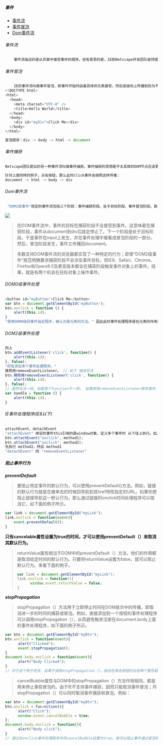 ##### 事件

* [事件流](#事件流)
* [事件冒泡](#事件冒泡)
* [Dom事件流](#Dom事件流)
  

###### 事件流

```javascript
    事件流描述的是从页面中接受事件的顺序。但有意思的是，IE和Netscape开发团队居然提出了两个截然相反的事件流概念。IE的事件流是事件冒泡流，而Netscape的事件流是事件捕获流。
```

###### 事件冒泡

```javascript
    IE的事件流叫做事件冒泡，即事件开始时由最具体的元素接受，然后逐级向上传播到较为不具体的节点。看下面的例子。
<!DOCTYPE html>
<html>
  <head>
    <meta charset="UTF-8" />
    <title>Hello World</title>   
  </head>
  <body>
    <div id="myDiv">Click Me</div> 
  </body>
</html>

冒泡顺序：div -> body -> html -> document
```

###### 事件捕获

```javascript
Netscape团队提出的另一种事件流叫做事件捕获。事件捕获的思想是不太具体的DOM节点应该更早接收到事件，而最具体的节点应该最后接收到事件。

针对上面同样的例子，点击按钮，那么此时click事件会按照这样传播：
docuemnt -> html -> body -> div
```

###### Dom事件流

```javascript
 "DOM2级事件"规定的事件流包括三个阶段：事件捕获阶段、处于目标阶段、事件冒泡阶段。首先发生的事件捕获，为截获事件提供机会。然后是实际的目标接受事件。最后一个阶段是时间冒泡阶段，可以在这个阶段对事件做出响应。以前面的例子，则会按下图顺序触发事件。
```

![](https://static.oschina.net/uploads/space/2014/1016/001108_Ry8q_214423.png)

> 在DOM事件流中，事件的目标在捕获阶段不会接受到事件。这意味着在捕获阶段，事件从document到div后就定停止了。下一个阶段是处于目标阶段，于是事件在input上发生，并在事件处理中被看成冒泡阶段的一部分。然后，冒泡阶段发生，事件又传播回document。  
>
> ​    多数支持DOM事件流的浏览器都实现了一种特定的行为；即使“DOM2级事件”规范明确要求捕获阶段不会涉及事件目标，但IE9、Safari、Chrome、Firefox和Opera9.5及更高版本都会在捕获阶段触发事件对象上的事件。结果，就是有两个机会在目标对象上操作事件。 



###### DOM0级事件处理

```javascript
<button id="myButton">Click Me</button>
var btn = document.getElementById('myButton');
btn.onclick = function () {
    alert(this.id);
}
"使用DOM0级别事件指定程序，被认为是元素的方法。" 因此此时事件处理程序是在元素的作用域中执行的，this代指当前元素。
```

###### DOM2级事件处理

```javascript
同上
btn.addEventListener('click', function() {
	alert(this.id);    
}, false);
"好处添加多个事件处理程序。"
移除用removeEventListener。 // 如下 错误写法
btn.移除用removeEventListener('click', function() {
	alert(this.id);    
}, false);
// 虽然写法一样，但是两个function不一样。 如果想用removeEventListener移除事件，需要提取function
var handle = function () {
    alert(this.id);
}
```

###### IE事件处理程序(IE8以下)

```javascript
attachEvent，detachEvent
"attachEvent" 绑定的事件this引用的是window对象，定义多个事件时 从下往上执行。如上若用attachEvent
btn.attachEvent("onclick", method1);
btn.attachEvent("onclick", method2);
先执行 method2，然后 method1
"detachEvent" 同 "removeEventListener"
```



##### 阻止事件行为

***preventDefault***

> 要阻止特定事件的默认行为，可以使用preventDefault()方法。例如，链接的默认行为就是在被单击的时候回导航到其href特性指定的URL。如果你想阻止链接导航这一默认行为，那么通过链接的onclick时间处理程序可以取消它，如下面的例子所示。

```javascript
var link = document.getElementById("myLink");
link.onclick = function(event){
    event.preventDefault();
}
```

**只有cancelable属性设置为true的时间，才可以使用preventDefault（）来取消其默认行为。**

> returnValue属性相当于DOM中的preventDefault（）方法，他们的作用都是取消给定时间的默认行为。只要将returnValue设置为false，就可以阻止默认行为。来看下面的例子。
>
> ```javascript
> var link = document.getElementById("myLink");
> link.onclick = function(){
>       window.event.returnValue = false;
> }
> ```

***stopPropagation***

> stopPropagation（）方法用于立即停止时间在DOM层次中的传播，即取消进一步的时间的捕获或冒泡。例如，直接添加到一个按钮的事件处理程序可以调用stopPropagation（），从而避免触发注册在document.body上面的事件处理程序，如下面的例子所示。

```javascript
var btn = document.getElementById("myBtn");
btn.onclick = function(event){
      alert("Clicked");
      event.stopPropagation();
}
document.body.onclick = function(event){
      alert("Body Clicked");
}
// 对于这个例子而言，如果不调用stopPropagation（），就会在单击按钮时出现两个警告框。可是由于click事件根本不会传播到document.body，因此就不会触发注册在这个元素上oncick事件处理程序。
```

> cancelBubble属性与DOM中的stopPropagation（）方法作用相同，都是用来停止事假冒泡的。由于IE不支持事件捕获，因而只能取消事件冒泡；丹stopPropagation（）可以同时取消事件捕获和冒泡。例如：

```javascript
var btn = document.getElementById("myBtn");
btn.onclick = fuc=nction(){
      alert("Click");
      window.event.cancelBubble = true;
};
document.body.onclick = function(){
      alert("Body click");
}
// 通过在onclick事件处理程序中将cancelBubble设置为true，就可以阻止事件通过冒泡而触发document.body中注册的事件处理程序。结果，在单击按钮之后，只会显示一个警示框。
```


